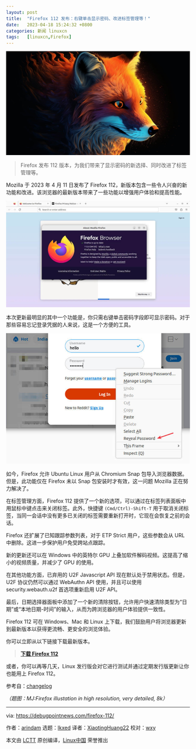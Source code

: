 ```yaml
---
layout: post
title:	"Firefox 112 发布：右键单击显示密码、改进标签管理等！"
date:	2023-04-18 15:24:32 +0800 
categories:	新闻 linuxcn 
tags:	[linuxcn,Firefox]
---
```



![](/Asserts/Images/album/202304/18/152313ymv11zo1jmqdd01m.jpg)



> 
> Firefox 发布 112 版本，为我们带来了显示密码的新选择、同时改进了标签管理等。
> 
> 
> 


Mozilla 于 2023 年 4 月 11 日发布了 Firefox 112，新版本包含一些令人兴奋的新功能和改进。该浏览器的最新版本带来了一些功能以增强用户体验和提高性能。


![在 Ubuntu 上运行 Firefox 112](/Asserts/Images/album/202304/18/152415jmlgv3yrmvvwrmsz.jpg)


本次更新最明显的其中一个功能是，你只需右键单击密码字段即可显示密码。对于那些容易忘记登录凭据的人来说，这是一个方便的工具。


![Firefox 112 引入了显示密码选项](/Asserts/Images/album/202304/18/152425au9241xurb1nc3qg.jpg)


如今，Firefox 允许 Ubuntu Linux 用户从 Chromium Snap 包导入浏览器数据。但是，此功能仅在 Firefox 未以 Snap 包安装时才有效，这一问题 Mozilla 正在努力解决了。


在标签管理方面，Firefox 112 提供了一个新的选项，可以通过在标签列表面板中用鼠标中键点击来关闭标签。此外，快捷键 `(Cmd/Ctrl)-Shift-T` 用于取消关闭标签，当同一会话中没有更多已关闭的标签需要重新打开时，它现在会恢复之前的会话。


Firefox 还扩展了已知跟踪参数列表，对于 ETP Strict 用户，这些参数会从 URL 中删除。这进一步保护用户免受跨站点跟踪。


新的更新还可以在 Windows 中的英特尔 GPU 上叠加软件解码视频。这提高了缩小的视频质量，并减少了 GPU 的使用。


在其他功能方面，已弃用的 U2F Javascript API 现在默认处于禁用状态。但是，U2F 协议仍然可以通过 WebAuthn API 使用，并且可以使用 security.webauth.u2f 首选项重新启用 U2F API。


最后，日期选择器面板中添加了一个新的清除按钮，允许用户快速清除类型为“日期”或“本地日期-时间”的输入，从而为跨浏览器的用户体验提供一致性。


Firefox 112 可在 Windows、Mac 和 Linux 上下载，我们鼓励用户将浏览器更新到最新版本以获得更流畅、更安全的浏览体验。


你可以立即从以下链接下载最新版本。



> 
> **[下载 Firefox 112](https://ftp.mozilla.org/pub/firefox/releases/112.0/)**
> 
> 
> 


或者，你可以再等几天，Linux 发行版会对它进行测试并通过定期发行版更新让你也能用上 Firefox 112。


参考自：[changelog](https://www.mozilla.org/en-US/firefox/112.0/releasenotes/)


*（题图：MJ:Firefox illustation in high resolution, very detailed, 8k）*




---


via: <https://debugpointnews.com/firefox-112/>


作者：[arindam](https://debugpointnews.com/author/dpicubegmail-com/) 选题：[lkxed](https://github.com/lkxed/) 译者：[XiaotingHuang22](https://github.com/XiaotingHuang22) 校对：[wxy](https://github.com/wxy)


本文由 [LCTT](https://github.com/LCTT/TranslateProject) 原创编译，[Linux中国](https://linux.cn/) 荣誉推出
